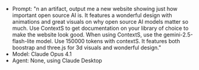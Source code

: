 - Prompt: "n an artifact, output me a new website showing just how important open source AI is. It features a wonderful design with animations and great visuals on why open source AI models matter so much. Use ContextS to get documentation on your library of choice to make the website look good. When using ContextS, use the gemini-2.5-flash-lite model. Use 150000 tokens with contextS. It features both boostrap and three.js for 3d visuals and wonderful design."
- Model: Claude Opus 4.1
- Agent: None, using Claude Desktop
